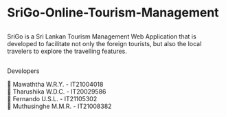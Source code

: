 # SriGo-Online-Tourism-Management

##

SriGo is a Sri Lankan Tourism Management Web Application that is developed to facilitate not only the foreign tourists, but also the local travelers to explore the travelling features.

##

Developers

🔵 Mawaththa W.R.Y. - IT21004018 <br>
🔵 Tharushika W.D.C. - IT20029586 <br>
🔵 Fernando U.S.L. - IT21105302 <br>
🔵 Muthusinghe M.M.R. - IT21008382 <br>

##
